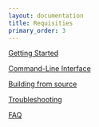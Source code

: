 ```yaml
---
layout: documentation
title: Requisities
primary_order: 3
---
```


[comment]: # "title: Requisities"
[comment]: # "ordering: 3"
[comment]: # "header: 1"

[Getting Started](https://github.com/MobilityFirst/GNS/wiki/Getting-Started)

[Command-Line Interface](https://github.com/MobilityFirst/GNS/wiki/Command-Line-Interface)

[Building from source](https://github.com/MobilityFirst/GNS/wiki/Building-from-source)

[Troubleshooting](https://github.com/MobilityFirst/GNS/wiki/Troubleshooting)

[FAQ](https://github.com/MobilityFirst/GNS/wiki/FAQ)
